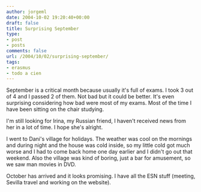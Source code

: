 ```yaml
---
author: jorgeml
date: 2004-10-02 19:20:40+00:00
draft: false
title: Surprising September
type: 
- post
- posts
comments: false
url: /2004/10/02/surprising-september/
tags:
- erasmus
- todo a cien
---
```


September is a critical month because usually it's full of exams. I took 3 out of 4 and I passed 2 of them. Not bad but it could be better. It's even surprising considering how bad were most of my exams. Most of the time I have been sitting on the chair studying.

I'm still looking for Irina, my Russian friend, I haven't received news from her in a lot of time. I hope she's alright.

I went to Dani's village for holidays. The weather was cool on the mornings and during night and the house was cold inside, so my little cold got much worse and I had to come back home one day earlier and I didn't go out that weekend. Also the village was kind of boring, just a bar for amusement, so we saw man movies in DVD.

October has arrived and it looks promising. I have all the ESN stuff (meeting, Sevilla travel and working on the website).
